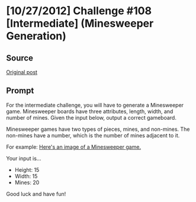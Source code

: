 # [10/27/2012] Challenge #108 [Intermediate] (Minesweeper Generation)

## Source

[Original post](https://old.reddit.com/r/dailyprogrammer/comments/126905/10272012_challenge_108_intermediate_minesweeper/)

## Prompt

For the intermediate challenge, you will have to generate a Minesweeper game.  Minesweeper boards have three attributes, length, width, and number of mines.  Given the input below, output a correct gameboard.

Minesweeper games have two types of pieces, mines, and non-mines.  The non-mines have a number, which is the number of mines adjacent to it.

For example: [Here's an image of a Minesweeper game.](http://upload.wikimedia.org/wikipedia/commons/7/7b/Minesweeper_end_Kmines.png)

Your input is...

* Height: 15
* Width: 15
* Mines: 20

Good luck and have fun!
